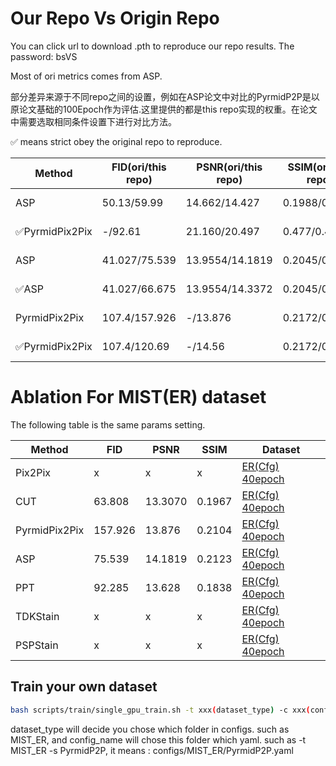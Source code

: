
# Our Repo Vs Origin Repo

You can click url to download .pth to reproduce our repo results. The password: bsVS

Most of ori metrics comes from ASP.

部分差异来源于不同repo之间的设置，例如在ASP论文中对比的PyrmidP2P是以原论文基础的100Epoch作为评估.这里提供的都是this repo实现的权重。在论文中需要选取相同条件设置下进行对比方法。

✅ means strict obey the original repo to reproduce.

| Method                                                                                            | FID(ori/this repo)       | PSNR(ori/this repo)                                                                                                                                                                                                                | SSIM(ori/this repo)    | Dataset                               |
|----------------------------------------------------------------------------------------------------|--------------------|----------------------------------------------------------------------------------------------------------------------------------------------------------------------------------------------------------------------------|--------------------------------------|-----------------------------------------|
| ASP | 50.13/59.99                |    14.662/14.427                                                                                                                                            |  0.1988/0.xx       | [HER2(Cfg)](../../configs/MIST_HER2/ASP.yaml) 20epoch | 
| ✅PyrmidPix2Pix | -/92.61                |    21.160/20.497                                                                                                                                            |  0.477/0.486       | [BCI(Cfg)](../../configs/BCI/PyrmidP2P.yaml)  [100epoch](https://pan.baidu.com/s/116efR1qBHNBW_2JnGT4DOw?pwd=bsVS) | 
| ASP | 41.027/75.539                |    13.9554/14.1819                                                                                                                                            |  0.2045/0.2123      | [ER(Cfg)](../../configs/MIST_HER2/ASP.yaml) [40epoch](https://pan.baidu.com/s/1khIVq4UbUxCf0bB3O9KS7A?pwd=bsVs) | 
| ✅ASP | 41.027/66.675                |    13.9554/14.3372                                                                                                                                            |  0.2045/0.2231      | [ER(Cfg)](../../configs/MIST_HER2/ASP.yaml) [30epoch](https://pan.baidu.com/s/1fLUulPskZKW7i31ni4dwBw?pwd=bsVS) | 
| PyrmidPix2Pix | 107.4/157.926                |    -/13.876                                                                                                                                            |  0.2172/0.2104       | [ER(Cfg)](../../configs/MIST_ER/PyrmidP2P.yaml) [40epoch](https://pan.baidu.com/s/1e1NxRbo9nMzAnSKzxv_95Q?pwd=bsVS) | 
| ✅PyrmidPix2Pix | 107.4/120.69                |    -/14.56                                                                                                                                            |  0.2172/0.2512       | [ER(Cfg)](../../configs/MIST_ER/PyrmidP2P.yaml) [100epoch](https://pan.baidu.com/s/1ZXgoXuc3FuweHhNk1OQVbQ?pwd=bsVS) | 


# Ablation For MIST(ER) dataset

The following table is the same params setting.

| Method                                                                                            | FID      | PSNR                                                                                                                                                                                                                | SSIM   | Dataset                               |
|----------------------------------------------------------------------------------------------------|--------------------|----------------------------------------------------------------------------------------------------------------------------------------------------------------------------------------------------------------------------|--------------------------------------|-----------------------------------------|
| Pix2Pix | x                |   x                                                                                                                                            |  x      | [ER(Cfg)](../../configs/MIST_ER/Pix2Pix.yaml) [40epoch]() | 
| CUT | 63.808                |    13.3070                                                                                                                                            |  0.1967      | [ER(Cfg)](../../configs/MIST_ER/CUT.yaml) [40epoch](https://pan.baidu.com/s/1dx-X9O80KKO7FcLjoX4f8w?pwd=bsVS) | 
| PyrmidPix2Pix | 157.926                |    13.876                                                                                                                                            |  0.2104       | [ER(Cfg)](../../configs/MIST_ER/PyrmidP2P.yaml) [40epoch](https://pan.baidu.com/s/1e1NxRbo9nMzAnSKzxv_95Q?pwd=bsVS) | 
| ASP | 75.539                |    14.1819                                                                                                                                            |  0.2123      | [ER(Cfg)](../../configs/MIST_HER2/ASP.yaml) [40epoch](https://pan.baidu.com/s/1khIVq4UbUxCf0bB3O9KS7A?pwd=bsVs) | 
| PPT | 92.285               |    13.628                                                                                                                                            |  0.1838      | [ER(Cfg)](../../configs/MIST_HER2/ASP.yaml) [40epoch]() | 
| TDKStain | x               |    x                                                                                                                                            |  x      | [ER(Cfg)](../../configs/MIST_HER2/ASP.yaml) [40epoch]() | 
| PSPStain | x               |    x                                                                                                                                            |  x      | [ER(Cfg)](../../configs/MIST_HER2/ASP.yaml) [40epoch]() | 

## Train your own dataset
```bash
bash scripts/train/single_gpu_train.sh -t xxx(dataset_type) -c xxx(config_name)  -s xxxx(exp_name) -g x(gpu_ids)
```
dataset_type will decide you chose which folder in configs. such as MIST_ER, and config_name will chose this folder which yaml. such as -t MIST_ER -s PyrmidP2P, it means : configs/MIST_ER/PyrmidP2P.yaml